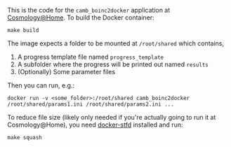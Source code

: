 This is the code for the `camb_boinc2docker` application at [Cosmology@Home](http://www.cosmologyathome.org). To build the Docker container:

    make build

The image expects a folder to be mounted at `/root/shared` which contains, 

1. A progress template file named `progress_template`
2. A subfolder where the progress will be printed out named `results`
3. (Optionally) Some parameter files

Then you can run, e.g.:

    docker run -v <some_folder>:/root/shared camb_boinc2docker /root/shared/params1.ini /root/shared/params2.ini ...
    
To reduce file size (likely only needed if you're actually going to run it at Cosmology@Home), you need [docker-stfd](https://github.com/marius311/stfd) installed and run:

    make squash
